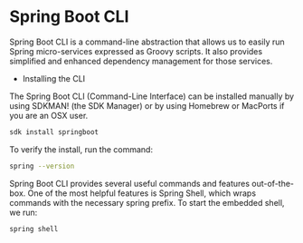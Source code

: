 # Spring Boot CLI

Spring Boot CLI is a command-line abstraction that allows us to easily run Spring micro-services expressed as Groovy scripts. It also provides simplified and enhanced dependency management for those services.

- Installing the CLI

The Spring Boot CLI (Command-Line Interface) can be installed manually by using SDKMAN! (the SDK Manager) or by using Homebrew or MacPorts if you are an OSX user.

```bash
sdk install springboot
```

To verify the install, run the command:

```bash
spring --version
```

Spring Boot CLI provides several useful commands and features out-of-the-box. One of the most helpful features is Spring Shell, which wraps commands with the necessary spring prefix.
To start the embedded shell, we run:

```bash
spring shell
```
